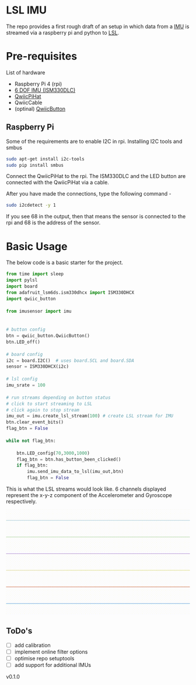 # LSL IMU   
The repo provides a first rough draft of an setup in which data from a [IMU](https://medium.com/@niru5/intro-to-inertial-measurement-unit-imu-part-1-47f19fc7d68d) is streamed via a raspberry pi and python to [LSL](https://labstreaminglayer.readthedocs.io/index.html).

# Pre-requisites
List of hardware
- Raspberry Pi 4 (rpi)
- [6 DOF IMU (ISM330DLC)](https://www.st.com/resource/en/datasheet/ism330dlc.pdf)
- [QwiicPiHat](https://www.sparkfun.com/products/14459)
- QwiicCable
- (optinal) [QwiicButton](https://www.sparkfun.com/products/16842)

## Raspberry Pi
Some of the requirements are to enable I2C in rpi.
Installing I2C tools and smbus
```bash
sudo apt-get install i2c-tools
sudo pip install smbus
```
Connect the QwiicPiHat to the rpi. The ISM330DLC and the LED button are connected with the QwiicPiHat via a cable.

After you have made the connections, type the following command -
```bash
sudo i2cdetect -y 1
```
If you see 68 in the output, then that means the sensor is connected to the rpi and 68 is the address of the sensor.

# Basic Usage
The below code is a basic starter for the project.
```python
from time import sleep
import pylsl
import board
from adafruit_lsm6ds.ism330dhcx import ISM330DHCX
import qwiic_button

from imusensor import imu


# button config
btn = qwiic_button.QwiicButton()
btn.LED_off()

# board config
i2c = board.I2C()  # uses board.SCL and board.SDA
sensor = ISM330DHCX(i2c)

# lsl config
imu_srate = 100

# run streams depending on button status
# click to start streaming to LSL
# click again to stop stream
imu_out = imu.create_lsl_stream(100) # create LSL stream for IMU
btn.clear_event_bits()
flag_btn = False

while not flag_btn:

    btn.LED_config(70,3000,1000)
    flag_btn = btn.has_button_been_clicked()
    if flag_btn:
        imu.send_imu_data_to_lsl(imu_out,btn)
        flag_btn = False
```

This is what the LSL streams would look like. 6 channels displayed represent the x-y-z component of the Accelerometer and Gyroscope respectively.

![](pictures/lsl_streams.gif)

## ToDo's
- [ ] add calibration
- [ ] implement online filter options
- [ ] optimise repo setuptools
- [ ] add support for additional IMUs

v0.1.0
